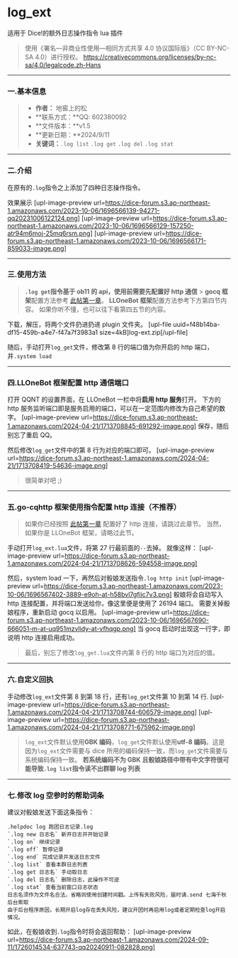 # log_ext

适用于 Dice!的额外日志操作指令 lua 插件

> 使用《署名—非商业性使用—相同方式共享 4.0 协议国际版》（CC BY-NC-SA 4.0）进行授权。
> https://creativecommons.org/licenses/by-nc-sa/4.0/legalcode.zh-Hans

---

### 一.基本信息

> - **作者：** 地窖上的松
> - **联系方式：**QQ: 602380092
> - **文件版本：**v1.5
> - **更新日期：**2024/9/11
> - **关键词：**`.log list` `.log get` `.log del` `.log stat`

---

### 二.介绍

在原有的`.log`指令之上添加了四种日志操作指令。

效果展示
[upl-image-preview url=https://dice-forum.s3.ap-northeast-1.amazonaws.com/2023-10-06/1696566139-94271-qq20231006122124.png]
[upl-image-preview url=https://dice-forum.s3.ap-northeast-1.amazonaws.com/2023-10-06/1696566129-157250-atr94m6moj-25mq6rsm.png]
[upl-image-preview url=https://dice-forum.s3.ap-northeast-1.amazonaws.com/2023-10-06/1696566171-859033-image.png]

---

### 三.使用方法

> **`.log get`指令基于 ob11 的 api，使用前需要先配置好 http 通信** > **gocq 框架**配置方法参考 [此帖第一章](https://forum.kokona.tech/d/1569-kuo-zhan-han-shu-gocqde-apidiao-yong)。
> **LLOneBot 框架**配置方法参考下方第四节内容。
> 如果你听不懂，也可以往下看第四五节的内容。

下载，解压，将两个文件扔进扔进 plugin 文件夹。
[upl-file uuid=f48b14ba-df15-459b-a4e7-f47a7f3983a1 size=4kB]log-ext.zip[/upl-file]

随后，手动打开`log_get`文件，修改第 8 行的端口值为你开启的 http 端口，并`.system load`

---

### 四.LLOneBot 框架配置 http 通信端口

打开 QQNT 的设置界面，在 LLOneBot 一栏中将**启用 http 服务**打开。
下方的 http 服务监听端口即是服务启用的端口，可以在一定范围内修改为自己希望的数字。
[upl-image-preview url=https://dice-forum.s3.ap-northeast-1.amazonaws.com/2024-04-21/1713708845-691292-image.png]
保存，随后别忘了重启 QQ。

然后修改`log_get`文件中的第 8 行为对应的端口即可。
[upl-image-preview url=https://dice-forum.s3.ap-northeast-1.amazonaws.com/2024-04-21/1713708419-54636-image.png]

> 很简单对吧 ;)

---

### 五.go-cqhttp 框架使用指令配置 http 连接（不推荐）

> 如果你已经按照 [此帖第一章](https://forum.kokona.tech/d/1569-kuo-zhan-han-shu-gocqde-apidiao-yong) 配置好了 http 连接，请跳过此章节。
> 当然，如果你是 LLOneBot 框架，请略过此节。

手动打开`log_ext.lua`文件，将第 27 行最前面的`--`去掉。
就像这样：
[upl-image-preview url=https://dice-forum.s3.ap-northeast-1.amazonaws.com/2024-04-21/1713708626-594558-image.png]

然后，system load 一下，再然后对骰娘发送指令`.log http init`
[upl-image-preview url=https://dice-forum.s3.ap-northeast-1.amazonaws.com/2023-10-06/1696567402-3889-e9oh-at-h58bvl7gfiic7v3.png]
骰娘将会自动写入 http 连接配置，并将端口发送给你，像这里便是使用了 26194 端口。
需要关掉骰娘程序，重新启动 gocq 以启用。
[upl-image-preview url=https://dice-forum.s3.ap-northeast-1.amazonaws.com/2023-10-06/1696567690-666051-m-at-uq951mzvlidy-at-vfhqgp.png]
当 gocq 启动时出现这一行字，即说明 http 连接启用成功。

> 最后，别忘了修改`log_get.lua`文件内第 8 行的 http 端口为对应的值。

---

### 六.自定义回执

手动修改`log_ext`文件第 8 到第 18 行，还有`log_get`文件第 10 到第 14 行.
[upl-image-preview url=https://dice-forum.s3.ap-northeast-1.amazonaws.com/2024-04-21/1713708744-606579-image.png]
[upl-image-preview url=https://dice-forum.s3.ap-northeast-1.amazonaws.com/2024-04-21/1713708771-675962-image.png]

> `log_ext`文件默认使用**GBK 编码**，`log_get`文件默认使用**utf-8 编码**。这是因为`log_ext`文件需要与 dice 所用的编码保持一致，而`log_get`文件需要与系统编码保持一致。
> **若系统编码不为 GBK 且骰娘路径中带有中文字符很可能导致`.log list`指令读不出群聊 log 列表**

---

### 七.修改 log 空参时的帮助词条

建议对骰娘发送下面这条指令：

```
.helpdoc log 跑团日志记录.log
`.log new 日志名` 新开日志并开始记录
`.log on` 继续记录
`.log off` 暂停记录
`.log end` 完成记录并发送日志文件
`.log list` 查看本群日志列表
`.log get 日志名` 手动取日志
`.log del 日志名` 删除日志，此操作不可逆
`.log stat` 查看当前窗口日志状态
日志名须作为文件名合法，省略则使用创建时间戳。上传有失败风险，届时请.send 七海千秋后台索取
由于后台程序原因，长期开启log存在丢失风险，建议开团时再启用log或者定期检查log开启情况。
```

如此，在骰娘收到`.log`指令时将会返回帮助：
[upl-image-preview url=https://dice-forum.s3.ap-northeast-1.amazonaws.com/2024-09-11/1726014534-637743-qq20240911-082828.png]
